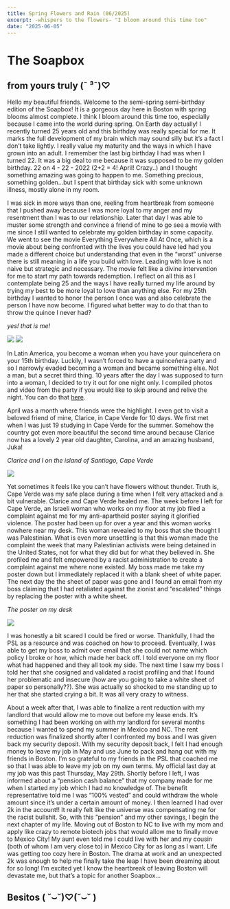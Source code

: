 ```yaml
---
title: Spring Flowers and Rain (06/2025)
excerpt: -whispers to the flowers- "I bloom around this time too"
date: "2025-06-05"
---
```

# The Soapbox
## from yours truly (¯ ³¯)♡

Hello my beautiful friends. Welcome to the semi-spring semi-birthday edition of the Soapbox! It is a gorgeous day here in Boston with spring blooms almost complete. I think I bloom around this time too, especially because I came into the world during spring. On Earth day actually! I recently turned 25 years old and this birthday was really special for me. It marks the full development of my brain which may sound silly but it’s a fact I don’t take lightly. I really value my maturity and the ways in which I have grown into an adult. I remember the last big birthday I had was when I turned 22. It was a big deal to me because it was supposed to be my golden birthday. 22 on 4 - 22 - 2022 (2+2 = 4! April! Crazy..) and I thought something amazing was going to happen to me. Something precious, something golden…but I spent that birthday sick with some unknown illness, mostly alone in my room.

I was sick in more ways than one, reeling from heartbreak from someone that I pushed away because I was more loyal to my anger and my resentment than I was to our relationship. Later that day I was able to muster some strength and convince a friend of mine to go see a movie with me since I still wanted to celebrate my golden birthday in some capacity. We went to see the movie Everything Everywhere All At Once, which is a movie about being confronted with the lives you could have led had you made a different choice but understanding that even in the “worst” universe there is still meaning in a life you build with love. Leading with love is not naive but strategic and necessary. The movie felt like a divine intervention for me to start my path towards redemption. I reflect on all this as I contemplate being 25 and the ways I have really turned my life around by trying my best to be more loyal to love than anything else. For my 25th birthday I wanted to honor the person I once was and also celebrate the person I have now become. I figured what better way to do that than to throw the quince I never had?

_yes! that is me!_
<!-- picture of me in my dress with my hands up at my drag birthday party + picture of me with fuzzy handcuffs and boy drag -->
![](/images/handsupdress.JPG)
![](/images/fuzzyhandcuffs.JPG)

In Latin America, you become a woman when you have your quinceñera on your 15th birthday. Luckily, I wasn’t forced to have a quinceñera party and so I narrowly evaded becoming a woman and became something else. Not a man, but a secret third thing. 10 years after the day I was supposed to turn into a woman, I decided to try it out for one night only. I compiled photos and video from the party if you would like to skip around and relive the night. You can do that [here](https://drive.google.com/drive/folders/1EUuTGrkENLDNAgY4bN9Pm28q9JCz8q2Y). 

April was a month where friends were the highlight. I even got to visit a beloved friend of mine, Clarice, in Cape Verde for 10 days. We first met when I was just 19 studying in Cape Verde for the summer. Somehow the country got even more beautiful the second time around because Clarice now has a lovely 2 year old daughter, Carolina, and an amazing husband, Juka! 

_Clarice and I on the island of Santiago, Cape Verde_
<!-- picture of me and Clarice hugging -->
![](/images/claricehug.jpg)

Yet sometimes it feels like you can’t have flowers without thunder. Truth is, Cape Verde was my safe place during a time when I felt very attacked and a bit vulnerable. Clarice and Cape Verde healed me. The week before I left for Cape Verde, an Israeli woman who works on my floor at my job filed a complaint against me for my anti-apartheid poster saying it glorified violence. The poster had been up for over a year and this woman works nowhere near my desk. This woman revealed to my boss that she thought I was Palestinian. What is even more unsettling is that this woman made the complaint the week that many Palestinian activists were being detained in the United States, not for what they did but for what they believed in. She profiled me and felt empowered by a racist administration to create a complaint against me where none existed. My boss made me take my poster down but I immediately replaced it with a blank sheet of white paper. The next day the the sheet of paper was gone and I found an email from my boss claiming that I had retaliated against the zionist and “escalated” things by replacing the poster with a white sheet. 

_The poster on my desk_
<!-- picture of my anti-apartheid poster -->
![](/images/antiapartheid.png)

I was honestly a bit scared I could be fired or worse. Thankfully, I had the PSL as a resource and was coached on how to proceed. Eventually, I was able to get my boss to admit over email that she could not name which policy I broke or how, which made her back off.  I told everyone on my floor what had happened and they all took my side. The next time I saw my boss I told her that she cosigned and validated a racist profiling and that I found her problematic and insecure (how are you going to take a white sheet of paper so personally??). She was actually so shocked to me standing up to her that she started crying a bit. It was all very crazy to witness.

About a week after that, I was able to finalize a rent reduction with my landlord that would allow me to move out before my lease ends. It’s something I had been working on with my landlord for several months because I wanted to spend my summer in Mexico and NC. The rent reduction was finalized shortly after I confronted my boss and I was given back my security deposit. With my security deposit back, I felt I had enough money to leave my job in May and use June to pack and hang out with my friends in Boston. I’m so grateful to my friends in the PSL that coached me so that I was able to leave my job on my own terms. My official last day at my job was this past Thursday, May 29th. Shortly before I left, I was informed about a “pension cash balance” that my company made for me when I started my job which I had no knowledge of. The benefit representative told me I was “100% vested” and could withdraw the whole amount since it’s under a certain amount of money.  I then learned I had over 2k in the account!! It really felt like the universe was compensating me for the racist bullshit. So, with this “pension” and my other savings, I begin the next chapter of my life. Moving out of Boston to NC to live with my mom and apply like crazy to remote biotech jobs that would allow me to finally move to Mexico City! My aunt even told me I could live with her and my cousin (both of whom I am very close to) in Mexico City for as long as I want. Life was getting too cozy here in Boston. The drama at work and an unexpected 2k was enough to help me finally take the leap I have been dreaming about for so long! I’m excited yet I know the heartbreak of leaving Boston will devastate me, but that’s a topic for another Soapbox…

## Besitos ( ˘⌣˘)♡(˘⌣˘ )